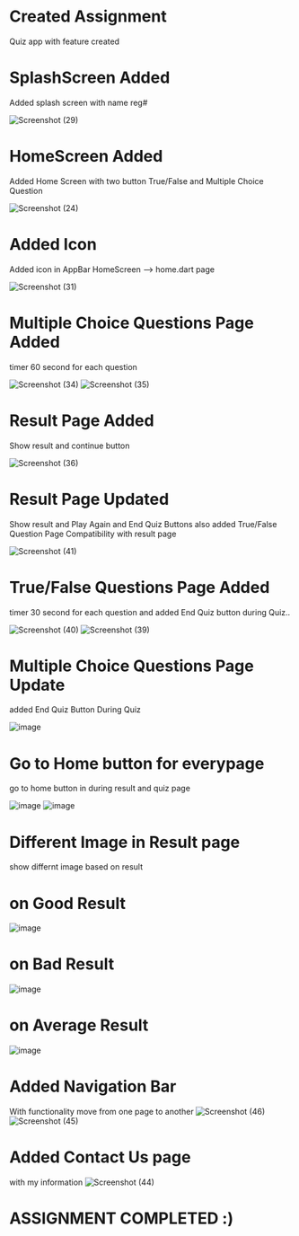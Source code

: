 # Created Assignment 
Quiz app with feature created

# SplashScreen Added
Added splash screen with name reg#

![Screenshot (29)](https://user-images.githubusercontent.com/79256743/115293974-71598280-a171-11eb-97d4-4a10a01483d7.png)


# HomeScreen Added
Added Home Screen with two button True/False and Multiple Choice Question

![Screenshot (24)](https://user-images.githubusercontent.com/79256743/115224304-236b5d00-a126-11eb-9b5f-0e32e9c4e279.png)

# Added Icon 
Added icon in AppBar HomeScreen --> home.dart page

![Screenshot (31)](https://user-images.githubusercontent.com/79256743/115383651-8a087d80-a1ef-11eb-97a0-30af2c7696e4.png)


# Multiple Choice Questions Page Added
 timer 60 second for each question

![Screenshot (34)](https://user-images.githubusercontent.com/79256743/115397559-aca29280-a1ff-11eb-84e1-5cddfbb6031b.png)
![Screenshot (35)](https://user-images.githubusercontent.com/79256743/115397587-b1ffdd00-a1ff-11eb-90f3-9103d940d00c.png)


# Result Page Added 
Show result and continue button

![Screenshot (36)](https://user-images.githubusercontent.com/79256743/115397761-e2e01200-a1ff-11eb-8508-8e27f22874f9.png)

# Result Page Updated
Show result and Play Again and End Quiz Buttons
also added True/False Question Page Compatibility with result page

![Screenshot (41)](https://user-images.githubusercontent.com/79256743/115527065-22633880-a2aa-11eb-83d4-bf323c9b6019.png)

# True/False Questions Page Added
timer 30 second for each question and added End Quiz button during Quiz..

![Screenshot (40)](https://user-images.githubusercontent.com/79256743/115527187-44f55180-a2aa-11eb-9f1f-1d7c4f6992fe.png)
![Screenshot (39)](https://user-images.githubusercontent.com/79256743/115527205-49ba0580-a2aa-11eb-87bd-3a8a00e5b2d2.png)

# Multiple Choice Questions Page Update
 added End Quiz Button During Quiz
 
![image](https://user-images.githubusercontent.com/79256743/115527630-ac130600-a2aa-11eb-8799-3e3500f203ae.png)

# Go to Home button for everypage
go to home button in during result and quiz page

![image](https://user-images.githubusercontent.com/79256743/115533995-c0f29800-a2b0-11eb-95b6-f657f0940162.png)
![image](https://user-images.githubusercontent.com/79256743/115534286-1169f580-a2b1-11eb-8d4b-72345ca5a841.png)


# Different Image in Result page 
show differnt image based on result

# on Good Result
![image](https://user-images.githubusercontent.com/79256743/115534629-69086100-a2b1-11eb-97f0-6ea1bc342e1f.png)
# on Bad Result
![image](https://user-images.githubusercontent.com/79256743/115534839-a0770d80-a2b1-11eb-9be7-6abd15673ba2.png)
# on Average Result
![image](https://user-images.githubusercontent.com/79256743/115534944-b7b5fb00-a2b1-11eb-80d4-b056cf8b7580.png)

# Added Navigation Bar
With functionality move from one page to another
![Screenshot (46)](https://user-images.githubusercontent.com/79256743/115545715-8fcc9480-a2bd-11eb-931a-f7e03f0db7a5.png)
![Screenshot (45)](https://user-images.githubusercontent.com/79256743/115545723-93601b80-a2bd-11eb-8aa5-dd27c919faa5.png)


# Added Contact Us page
with my information
![Screenshot (44)](https://user-images.githubusercontent.com/79256743/115545813-ac68cc80-a2bd-11eb-8a4b-7240f6da343b.png)


# ASSIGNMENT COMPLETED :)
